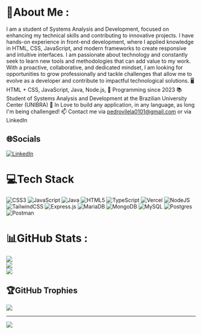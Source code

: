 # 💫About Me :
I am a student of Systems Analysis and Development, focused on enhancing my technical skills and contributing to innovative projects. I have hands-on experience in front-end development, where I applied knowledge in HTML, CSS, JavaScript, and modern frameworks to create responsive and intuitive interfaces. I am passionate about technology and constantly seek to learn new tools and methodologies that can add value to my work. With a proactive, collaborative, and dedicated mindset, I am looking for opportunities to grow professionally and tackle challenges that allow me to evolve as a developer and contribute to impactful technological solutions.
🖥️ HTML + CSS, JavaScript, Java,  Node.js,
📅 Programming since 2023
📚 Student of Systems Analysis and Development at the Brazilian University Center (UNIBRA)
🤩 In Love to build any application, in any language, as long I'm being challenged!
📫 Contact me via pedrovilela0101@gmail.com or via LinkedIn

## 🌐Socials
[![LinkedIn](https://img.shields.io/badge/LinkedIn-%230077B5.svg?logo=linkedin&logoColor=white)](https://linkedin.com/in/www.linkedin.com/in/pedro-vinicius-93736022a) 

# 💻Tech Stack
![CSS3](https://img.shields.io/badge/css3-%231572B6.svg?style=flat&logo=css3&logoColor=white) ![JavaScript](https://img.shields.io/badge/javascript-%23323330.svg?style=flat&logo=javascript&logoColor=%23F7DF1E) ![Java](https://img.shields.io/badge/java-%23ED8B00.svg?style=flat&logo=java&logoColor=white) ![HTML5](https://img.shields.io/badge/html5-%23E34F26.svg?style=flat&logo=html5&logoColor=white) ![TypeScript](https://img.shields.io/badge/typescript-%23007ACC.svg?style=flat&logo=typescript&logoColor=white) ![Vercel](https://img.shields.io/badge/vercel-%23000000.svg?style=flat&logo=vercel&logoColor=white) ![NodeJS](https://img.shields.io/badge/node.js-6DA55F?style=flat&logo=node.js&logoColor=white) ![TailwindCSS](https://img.shields.io/badge/tailwindcss-%2338B2AC.svg?style=flat&logo=tailwind-css&logoColor=white) ![Express.js](https://img.shields.io/badge/express.js-%23404d59.svg?style=flat&logo=express&logoColor=%2361DAFB) ![MariaDB](https://img.shields.io/badge/MariaDB-003545?style=flat&logo=mariadb&logoColor=white) ![MongoDB](https://img.shields.io/badge/MongoDB-%234ea94b.svg?style=flat&logo=mongodb&logoColor=white) ![MySQL](https://img.shields.io/badge/mysql-%2300f.svg?style=flat&logo=mysql&logoColor=white) ![Postgres](https://img.shields.io/badge/postgres-%23316192.svg?style=flat&logo=postgresql&logoColor=white) ![Postman](https://img.shields.io/badge/Postman-FF6C37?style=flat&logo=postman&logoColor=white)
# 📊GitHub Stats :
![](https://github-readme-stats.vercel.app/api?username=pxdrxn&theme=radical&hide_border=false&include_all_commits=false&count_private=false)<br/>
![](https://github-readme-streak-stats.herokuapp.com/?user=pxdrxn&theme=radical&hide_border=false)<br/>
![](https://github-readme-stats.vercel.app/api/top-langs/?username=pxdrxn&theme=radical&hide_border=false&include_all_commits=false&count_private=false&layout=compact)

## 🏆GitHub Trophies
![](https://github-trophies.vercel.app/?username=pxdrxn&theme=radical&no-frame=false&no-bg=false&margin-w=4)

---
[![](https://visitcount.itsvg.in/api?id=pxdrxn&icon=0&color=0)](https://visitcount.itsvg.in)
